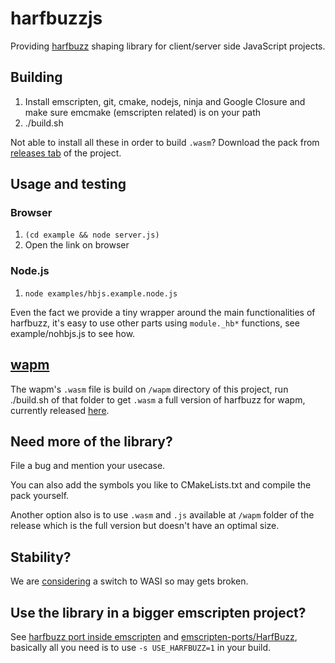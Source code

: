 # harfbuzzjs
Providing [harfbuzz](https://github.com/harfbuzz/harfbuzz) shaping
library for client/server side JavaScript projects.

## Building
1. Install emscripten, git, cmake, nodejs, ninja and Google Closure
and make sure emcmake (emscripten related) is on your path
2. ./build.sh

Not able to install all these in order to build `.wasm`? Download
the pack from [releases tab](https://github.com/harfbuzz/harfbuzzjs/releases)
of the project.

## Usage and testing
### Browser
1. `(cd example && node server.js)`
2. Open the link on browser
### Node.js
1. `node examples/hbjs.example.node.js`

Even the fact we provide a tiny wrapper around the main functionalities of
harfbuzz, it's easy to use other parts using `module._hb*` functions,
see example/nohbjs.js to see how.

## [wapm](https://wapm.io/)
The wapm's `.wasm` file is build on `/wapm` directory of this project, run ./build.sh of
that folder to get `.wasm` a full version of harfbuzz for wapm, currently released
[here](https://wapm.io/package/ebraminio/harfbuzz).

## Need more of the library?
File a bug and mention your usecase.

You can also add the symbols you like to CMakeLists.txt and compile the pack yourself.

Another option also is to use `.wasm` and `.js` available at `/wapm` folder of the release
which is the full version but doesn't have an optimal size.

## Stability?
We are [considering](https://github.com/harfbuzz/harfbuzzjs/issues/3) a switch to WASI so may gets broken.

## Use the library in a bigger emscripten project?
See [harfbuzz port inside emscripten](https://github.com/emscripten-core/emscripten/blob/incoming/tools/ports/harfbuzz.py)
and [emscripten-ports/HarfBuzz](https://github.com/emscripten-ports/HarfBuzz), basically all you need is to use
`-s USE_HARFBUZZ=1` in your build.
